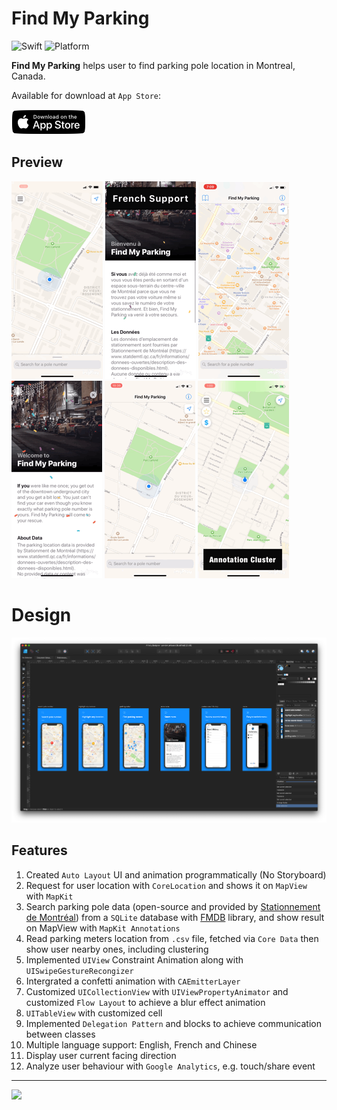 # Find My Parking

![Swift](https://img.shields.io/badge/Swift-5.0-orange.svg)
![Platform](https://img.shields.io/badge/Platform-iOS-orange.svg)

**Find My Parking** helps user to find parking pole location in Montreal, Canada.

Available for download at `App Store`:

<a target='_blank' href='https://itunes.apple.com/us/app/find-my-parking/id1459821681?ls=1&mt=8'>
<img src='../asset/find-my-parking/app-store-download.png' />
</a>

## Preview

![menu](../asset/find-my-parking/menu.gif)
![home_screen](../asset/find-my-parking/french.gif)
![share_screen](../asset/find-my-parking/history.gif)
![french_support](../asset/find-my-parking/info.gif)
![search_history](../asset/find-my-parking/search.gif)
![search_history](../asset/find-my-parking/cluster.gif)

# Design

![design](../asset/find-my-parking/design.png)

## Features

1. Created `Auto Layout` UI and animation programmatically (No Storyboard)
2. Request for user location with `CoreLocation` and shows it on `MapView` with `MapKit`
3. Search parking pole data (open-source and provided by [Stationnement de Montréal](https://www.statdemtl.qc.ca/fr/informations/donnees-ouvertes/description-des-donnees-disponibles.html)) from a `SQLite` database with [FMDB](https://github.com/ccgus/fmdb) library, and show result on MapView with `MapKit Annotations`
4. Read parking meters location from `.csv` file, fetched via `Core Data` then show user nearby ones, including clustering
5. Implemented `UIView` Constraint Animation along with `UISwipeGestureRecongizer`
6. Intergrated a confetti animation with `CAEmitterLayer`
7. Customized `UICollectionView` with `UIViewPropertyAnimator` and customized `Flow Layout` to achieve a blur effect animation
8. `UITableView` with customized cell
9. Implemented `Delegation Pattern` and blocks to achieve communication between classes
10. Multiple language support: English, French and Chinese
11. Display user current facing direction
12. Analyze user behaviour with `Google Analytics`, e.g. touch/share event

---

<a href="mailto:hi@tiedawei.com"><img src="https://img.shields.io/badge/Contact-suc.svg?style=for-the-badge&logo=minutemailer&logoColor=white"></a>&nbsp;&nbsp;&nbsp;

